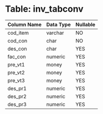 # Table: inv_tabconv

| Column Name | Data Type | Nullable |
|-------------|-----------|----------|
| cod_item | varchar | NO |
| cod_con | char | NO |
| des_con | char | YES |
| fac_con | numeric | YES |
| pre_vt1 | money | YES |
| pre_vt2 | money | YES |
| pre_vt3 | money | YES |
| des_pr1 | numeric | YES |
| des_pr2 | numeric | YES |
| des_pr3 | numeric | YES |
